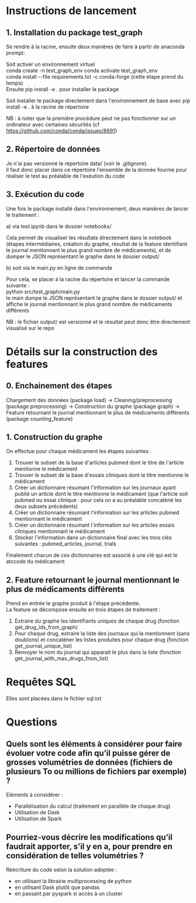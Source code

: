 # Instructions de lancement

## 1. Installation du package test_graph

Se rendre à la racine, ensuite deux manières de faire
à partir de anaconda prompt:

Soit activer un environnement virtuel  
    conda create -n test_graph_env 
    conda activate test_graph_env  
    conda install --file requirements.txt -c conda-forge (cette étape prend du temps)  
Ensuite pip install -e . pour installer le package  

Soit installer le package directement dans l'environnement de base avec
pip install -e . à la racine de répertoire

NB : à noter que la première procédure peut ne pas fonctionner sur un ordinateur
avec certaines sécurités (cf https://github.com/conda/conda/issues/8691)

## 2. Répertoire de données

Je n'ai pas versionné le répertoire data/ (voir le .gitignore).  
Il faut donc placer dans ce répertoire l'ensemble de la donnée fournie 
pour réaliser le test au préalable de l'exéution du code  

## 3. Exécution du code

Une fois le package installé dans l'environnement, deux manières de lancer le traitement :

a) via test.ipynb dans le dossier notebooks/  

Cela permet de visualiser les résultats directement dans le notebook
(étapes intermédiaires, création du graphe, résultat de la feature
identifiant le journal mentionnant le plus grand nombre de médicaments),
et de dumper le JSON représentant le graphe dans le dossier output/

b) soit via le main.py en ligne de commande

Pour cela, se placer à la racine du répertoire et lancer la commande suivante :  
python src/test_graph/main.py  
le main dumpe le JSON représentant le graphe dans le dossier output/
et affiche le journal mentionnant le plus grand nombre de médicaments différents

NB : le fichier output/ est versionné et le résultat peut donc être 
directement visualisé sur le repo

# Détails sur la construction des features

## 0. Enchainement des étapes

Chargement des données (package load) -> 
Cleaning/preprocessing (package preprocessing) ->
Construction du graphe (package graph) ->
Feature retournant le journal mentionnant le plus de médicaments différents (package counting_feature)

## 1. Construction du graphe

On effectue pour chaque médicament les étapes suivantes :
1. Trouver le subset de la base d'articles pubmed 
dont le titre de l'article mentionne le médicament
2. Trouver le subset de la base d'essais cliniques 
dont le titre mentionne le médicament
3. Créer un dictionnaire résumant l'information sur les journaux
ayant publié un article dont le titre mentionne le médicament
(que l'article soit pubmed ou essai clinique : pour cela on a 
au préalable concaténé les deux subsets précédents)
4. Créer un dictionnaire résumant l'information sur les articles
pubmed mentionnant le médicament
5. Créer un dictionnaire résumant l'information sur les articles
essais cliniques mentionnant le médicament
6. Stocker l'information dans un dictionnaire final avec les trois clés suivantes :
pubmed_articles, journal, trials

Finalement chacun de ces dictionnaires est associé à une clé qui est
le atccode du médicament

## 2. Feature retournant le journal mentionnant le plus de médicaments différents

Prend en entrée le graphe produit à l'étape précédente.  
La feature se décompose ensuite en trois étapes de traitement :
1. Extraire du graphe les identifiants uniques de chaque drug (fonction get_drug_ids_from_graph)
2. Pour chaque drug, extraire la liste des journaux qui la mentionnent (sans doublons) et concaténer 
les listes produites pour chaque drug (fonction get_journal_unique_list)
3. Renvoyer le nom du journal qui apparait le plus dans la liste (fonction get_journal_with_max_drugs_from_list)


# Requêtes SQL

Elles sont placées dans le fichier sql.txt

# Questions

## Quels sont les éléments à considérer pour faire évoluer votre code afin qu’il puisse gérer de grosses volumétries de données (fichiers de plusieurs To ou millions de fichiers par exemple) ?

Eléments à considérer :
- Parallélisation du calcul (traitement en parallèle de chaque drug)
- Utilisation de Dask 
- Utilisation de Spark

## Pourriez-vous décrire les modifications qu’il faudrait apporter, s’il y en a, pour prendre en considération de telles volumétries ?

Réécriture du code selon la solution adoptée :
- en utilisant la librairie multiprocessing de python
- en utilisant Dask plutôt que pandas
- en passant par pyspark si accès à un cluster